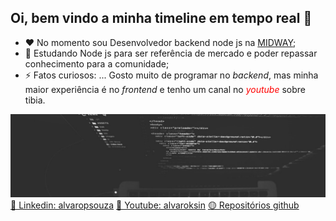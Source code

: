 ## Oi, bem vindo a minha timeline em tempo real 👋

- ❤️ No momento sou Desenvolvedor backend node js na [MIDWAY](https://www.midway.com.br/);
- 🌱 Estudando Node js para ser referência de mercado e poder repassar conhecimento para a comunidade;
- ⚡ Fatos curiosos: ... Gosto muito de programar no *backend*, mas minha maior experiência é no *frontend* e tenho um canal no <span style="color: red">*youtube*</span> sobre tibia.

![GitHub Logo](./computador.jpg)
[🔵 Linkedin: alvaropsouza](https://www.linkedin.com/in/alvaropsouza/)
[🔴 Youtube: alvaroksin](https://www.linkedin.com/in/alvaropsouza/)
[🟡 Repositórios github](https://github.com/alvaropsouza?tab=repositories)

